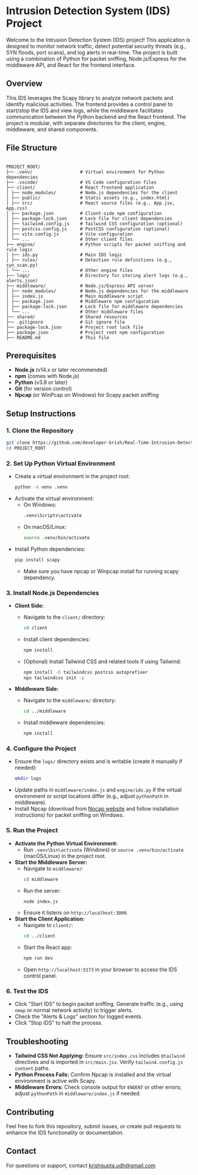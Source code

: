 # Intrusion Detection System (IDS) Project

Welcome to the Intrusion Detection System (IDS) project! This application is designed to monitor network traffic, detect potential security threats (e.g., SYN floods, port scans), and log alerts in real-time. The project is built using a combination of Python for packet sniffing, Node.js/Express for the middleware API, and React for the frontend interface.

## Overview

This IDS leverages the Scapy library to analyze network packets and identify malicious activities. The frontend provides a control panel to start/stop the IDS and view logs, while the middleware facilitates communication between the Python backend and the React frontend. The project is modular, with separate directories for the client, engine, middleware, and shared components.

## File Structure

```

PROJECT_ROOT/
├── .venv/                  # Virtual environment for Python dependencies
├── .vscode/                # VS Code configuration files
├── client/                 # React frontend application
│ ├── node_modules/         # Node.js dependencies for the client
│ ├── public/               # Static assets (e.g., index.html)
│ ├── src/                  # React source files (e.g., App.jsx, App.css)
│ ├── package.json          # Client-side npm configuration
│ ├── package-lock.json     # Lock file for client dependencies
│ ├── tailwind.config.js    # Tailwind CSS configuration (optional)
│ ├── postcss.config.js     # PostCSS configuration (optional)
│ ├── vite.config.js        # Vite configuration
│ └── ...                   # Other client files
├── engine/                 # Python scripts for packet sniffing and rule logic
│ ├── ids.py                # Main IDS logic
│ ├── rules/                # Detection rule definitions (e.g., syn_scan.py)
│ └── ...                   # Other engine files
├── logs/                   # Directory for storing alert logs (e.g., alerts.json)
├── middleware/             # Node.js/Express API server
│ ├── node_modules/         # Node.js dependencies for the middleware
│ ├── index.js              # Main middleware script
│ ├── package.json          # Middleware npm configuration
│ ├── package-lock.json     # Lock file for middleware dependencies
│ └── ...                   # Other middleware files
├── shared/                 # Shared resources
├── .gitignore              # Git ignore file
├── package-lock.json       # Project root lock file
├── package.json            # Project root npm configuration
├── README.md               # This file

```

## Prerequisites

-   **Node.js** (v14.x or later recommended)
-   **npm** (comes with Node.js)
-   **Python** (v3.8 or later)
-   **Git** (for version control)
-   **Npcap** (or WinPcap on Windows) for Scapy packet sniffing

## Setup Instructions

### 1. Clone the Repository

```bash
git clone https://github.com/developer-krish/Real-Time-Intrusion-Detection-System.git
cd PROJECT_ROOT
```

### 2. Set Up Python Virtual Environment

-   Create a virtual environment in the project root:
    ```bash
    python -m venv .venv
    ```
-   Activate the virtual environment:
    -   On Windows:
        ```bash
        .venv\Scripts\activate
        ```
    -   On macOS/Linux:
        ```bash
        source .venv/bin/activate
        ```
-   Install Python dependencies:
    ```bash
    pip install scapy
    ```
    -   Make sure you have npcap or Winpcap install for running scapy dependency.

### 3. Install Node.js Dependencies

-   **Client Side:**

    -   Navigate to the `client/` directory:
        ```bash
        cd client
        ```
    -   Install client dependencies:
        ```bash
        npm install
        ```
    -   (Optional) Install Tailwind CSS and related tools if using Tailwind:
        ```bash
        npm install -D tailwindcss postcss autoprefixer
        npx tailwindcss init -p
        ```

-   **Middleware Side:**
    -   Navigate to the `middleware/` directory:
        ```bash
        cd ../middleware
        ```
    -   Install middleware dependencies:
        ```bash
        npm install
        ```

### 4. Configure the Project

-   Ensure the `logs/` directory exists and is writable (create it manually if needed):
    ```bash
    mkdir logs
    ```
-   Update paths in `middleware/index.js` and `engine/ids.py` if the virtual environment or script locations differ (e.g., adjust `pythonPath` in middleware).
-   Install Npcap (download from [Npcap website](https://nmap.org/npcap/) and follow installation instructions) for packet sniffing on Windows.

### 5. Run the Project

-   **Activate the Python Virtual Environment:**
    -   Run `.venv\bin\activate` (Windows) or `source .venv/bin/activate` (macOS/Linux) in the project root.
-   **Start the Middleware Server:**
    -   Navigate to `middleware/`:
        ```bash
        cd middleware
        ```
    -   Run the server:
        ```bash
        node index.js
        ```
    -   Ensure it listens on `http://localhost:3000`.
-   **Start the Client Application:**
    -   Navigate to `client/`:
        ```bash
        cd ../client
        ```
    -   Start the React app:
        ```bash
        npm run dev
        ```
    -   Open `http://localhost:5173` in your browser to access the IDS control panel.

### 6. Test the IDS

-   Click "Start IDS" to begin packet sniffing. Generate traffic (e.g., using `nmap` or normal network activity) to trigger alerts.
-   Check the "Alerts & Logs" section for logged events.
-   Click "Stop IDS" to halt the process.

## Troubleshooting

-   **Tailwind CSS Not Applying:** Ensure `src/index.css` includes `@tailwind` directives and is imported in `src/main.jsx`. Verify `tailwind.config.js` `content` paths.
-   **Python Process Fails:** Confirm Npcap is installed and the virtual environment is active with Scapy.
-   **Middleware Errors:** Check console output for `ENOENT` or other errors; adjust `pythonPath` in `middleware/index.js` if needed.

## Contributing

Feel free to fork this repository, submit issues, or create pull requests to enhance the IDS functionality or documentation.

## Contact

For questions or support, contact krishgupta.udh@gmail.com
